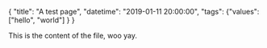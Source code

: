 {
	"title": "A test page",
	"datetime": "2019-01-11 20:00:00",
	"tags": {"values": ["hello", "world"] } 
}

This is the content of the file, woo yay.
